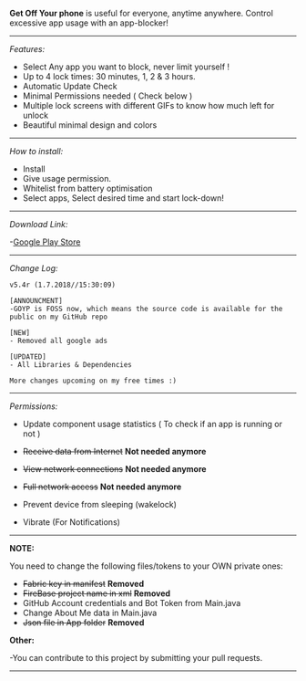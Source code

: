 **Get Off Your phone** 
is useful for everyone, anytime anywhere. Control excessive app usage with an app-blocker!

______

*Features:*

- Select Any app you want to block, never limit yourself !
- Up to 4 lock times: 30 minutes, 1, 2 & 3 hours.
- Automatic Update Check
- Minimal Permissions needed ( Check below )
- Multiple lock screens with different GIFs to know how much left for unlock
- Beautiful minimal design and colors

______

*How to install:*

- Install
- Give usage permission.
- Whitelist from battery optimisation
- Select apps, Select desired time and start lock-down!

______

*Download Link:*

-[Google Play Store](https://play.google.com/store/apps/details?id=com.nephi.getoffyourphone)

______

*Change Log:*

    v5.4r (1.7.2018//15:30:09)

    [ANNOUNCMENT]
    -GOYP is FOSS now, which means the source code is available for the public on my GitHub repo

    [NEW]
    - Removed all google ads

    [UPDATED]
    - All Libraries & Dependencies

    More changes upcoming on my free times :)
______

*Permissions:*

- Update component usage statistics ( To check if an app is running or not )

- ~~Receive data from Internet~~ **Not needed anymore**

- ~~View network connections~~ **Not needed anymore**

- ~~Full network access~~ **Not needed anymore**

- Prevent device from sleeping (wakelock)

- Vibrate (For Notifications)

______

**NOTE:**

You need to change the following files/tokens to your OWN private ones:

- ~~Fabric key in manifest~~ **Removed**
- ~~FireBase project name in xml~~ **Removed**
- GitHub Account credentials and Bot Token from Main.java
- Change About Me data in Main.java
- ~~Json file in App folder~~ **Removed**

**Other:**

-You can contribute to this project by submitting your pull requests.
______
